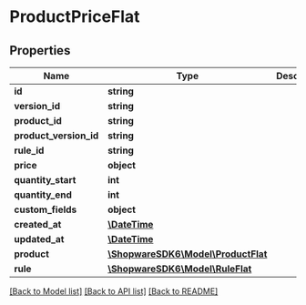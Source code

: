 # ProductPriceFlat

## Properties
Name | Type | Description | Notes
------------ | ------------- | ------------- | -------------
**id** | **string** |  | [optional] 
**version_id** | **string** |  | [optional] 
**product_id** | **string** |  | 
**product_version_id** | **string** |  | [optional] 
**rule_id** | **string** |  | 
**price** | **object** |  | 
**quantity_start** | **int** |  | 
**quantity_end** | **int** |  | [optional] 
**custom_fields** | **object** |  | [optional] 
**created_at** | [**\DateTime**](\DateTime.md) |  | 
**updated_at** | [**\DateTime**](\DateTime.md) |  | 
**product** | [**\ShopwareSDK6\Model\ProductFlat**](ProductFlat.md) |  | [optional] 
**rule** | [**\ShopwareSDK6\Model\RuleFlat**](RuleFlat.md) |  | [optional] 

[[Back to Model list]](../../README.md#documentation-for-models) [[Back to API list]](../../README.md#documentation-for-api-endpoints) [[Back to README]](../../README.md)

